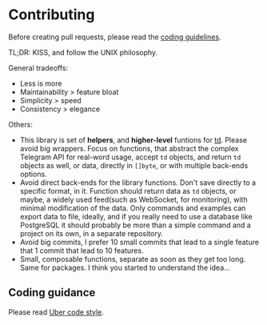 # Contributing

Before creating pull requests, please read the [coding guidelines](https://github.com/uber-go/guide/blob/master/style.md).

TL;DR: KISS, and follow the UNIX philosophy.

General tradeoffs:

* Less is more
* Maintainability > feature bloat
* Simplicity > speed
* Consistency > elegance

Others:
- This library is set of **helpers**, and **higher-level** funtions for [td](https://github/gotd/td).
  Please avoid big wrappers.
  Focus on functions, that abstract the complex Telegram API for real-word usage, accept `td` objects,
  and return `td` objects as well, or data, directly in `[]byte`, or with multiple back-ends options.
- Avoid direct back-ends for the library functions. Don't save directly to a specific format, in it. Function should return data as `td` objects, or maybe, a widely used feed(such as WebSocket, for monitoring), with minimal modification of the data.
  Only commands and examples can export data to file, ideally, and if you really need to use a database like PostgreSQL it should probably be more than a simple command and a project on its own, in a separate repository.
- Avoid big commits, I prefer 10 small commits that lead to a single feature that 1 commit that lead
  to 10 features.
- Small, composable functions, separate as soon as they get too long. Same for packages.
I think you started to understand the idea...

## Coding guidance

Please read [Uber code style](https://github.com/uber-go/guide/blob/master/style.md).

